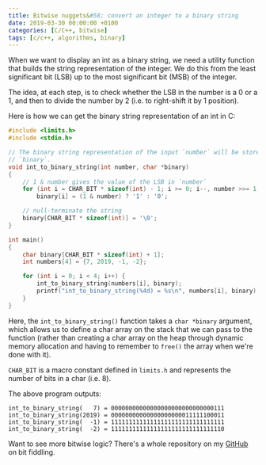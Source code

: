```yaml
---
title: Bitwise nuggets&#58; convert an integer to a binary string
date: 2019-03-30 00:00:00 +0100
categories: [C/C++, bitwise]
tags: [c/c++, algorithms, binary]
---
```


When we want to display an int as a binary string, we need a utility function that builds the string representation of the integer. We do this from the least significant bit (LSB) up to the most significant bit (MSB) of the integer.

The idea, at each step, is to check whether the LSB in the number is a 0 or a 1, and then to divide the number by 2 (i.e. to right-shift it by 1 position).

Here is how we can get the binary string representation of an int in C:

```c
#include <limits.h>
#include <stdio.h>

// The binary string representation of the input `number` will be stored in
// `binary`.
void int_to_binary_string(int number, char *binary)
{
    // 1 & number gives the value of the LSB in `number`
    for (int i = CHAR_BIT * sizeof(int) - 1; i >= 0; i--, number >>= 1)
        binary[i] = (1 & number) ? '1' : '0';

    // null-terminate the string
    binary[CHAR_BIT * sizeof(int)] = '\0';
}

int main()
{
    char binary[CHAR_BIT * sizeof(int) + 1];
    int numbers[4] = {7, 2019, -1, -2};

    for (int i = 0; i < 4; i++) {
        int_to_binary_string(numbers[i], binary);
        printf("int_to_binary_string(%4d) = %s\n", numbers[i], binary);
    }
}
```

Here, the `int_to_binary_string()` function takes a `char *binary` argument, which allows us to define a char array on the stack that we can pass to the function (rather than creating a char array on the heap through dynamic memory allocation and having to remember to `free()` the array when we're done with it).

`CHAR_BIT` is a macro constant defined in `limits.h` and represents the number of bits in a char (i.e. 8).

The above program outputs:

```
int_to_binary_string(   7) = 00000000000000000000000000000111
int_to_binary_string(2019) = 00000000000000000000011111100011
int_to_binary_string(  -1) = 11111111111111111111111111111111
int_to_binary_string(  -2) = 11111111111111111111111111111110
```

Want to see more bitwise logic? There's a whole repository on my [GitHub] on bit fiddling.

<!-- links -->
[GitHub]: https://github.com/alexandra-zaharia/c-playground/tree/master/bitwise_operations